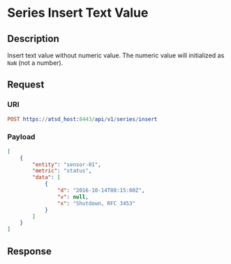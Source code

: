 # Series Insert Text Value

## Description

Insert text value without numeric value. The numeric value will initialized as `NaN` (not a number). 

## Request

### URI

```elm
POST https://atsd_host:8443/api/v1/series/insert
```

### Payload
```json
[
    {
        "entity": "sensor-01",
        "metric": "status",
        "data": [
            {
                "d": "2016-10-14T08:15:00Z",
                "v": null,
                "x": "Shutdown, RFC 3453"
            }
        ]
    }
]
```

## Response 

```
```
